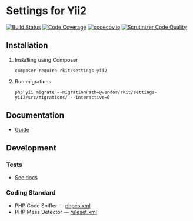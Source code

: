 # Settings for Yii2

[![Build Status](https://travis-ci.org/rkit/settings-yii2.svg?branch=master)](https://travis-ci.org/rkit/settings-yii2)
[![Code Coverage](https://scrutinizer-ci.com/g/rkit/settings-yii2/badges/coverage.png?b=master)](https://scrutinizer-ci.com/g/rkit/settings-yii2/?branch=master)
[![codecov.io](http://codecov.io/github/rkit/settings-yii2/coverage.svg?branch=master)](http://codecov.io/github/rkit/settings-yii2?branch=master)
[![Scrutinizer Code Quality](https://scrutinizer-ci.com/g/rkit/settings-yii2/badges/quality-score.png?b=master)](https://scrutinizer-ci.com/g/rkit/settings-yii2/?branch=master)

## Installation

1. Installing using Composer
   ```
   composer require rkit/settings-yii2
   ```

2. Run migrations
   ```
   php yii migrate --migrationPath=@vendor/rkit/settings-yii2/src/migrations/ --interactive=0
   ```

## Documentation

- [Guide](/guide)

## Development

### Tests

- [See docs](/tests/#tests)

### Coding Standard

- PHP Code Sniffer — [phpcs.xml](./phpcs.xml)
- PHP Mess Detector — [ruleset.xml](./ruleset.xml)
